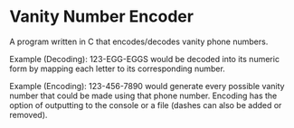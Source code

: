 # Vanity Number Encoder
A program written in C that encodes/decodes vanity phone numbers.

Example (Decoding):
123-EGG-EGGS would be decoded into its numeric form by mapping each letter to its corresponding number.

Example (Encoding):
123-456-7890 would generate every possible vanity number that could be made using that phone number.
Encoding has the option of outputting to the console or a file (dashes can also be added or removed).
